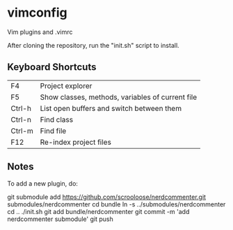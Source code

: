 vimconfig
=========

Vim plugins and .vimrc

After cloning the repository, run the "init.sh" script to install.

Keyboard Shortcuts
------------------

<table>
  <tr>
    <td>F4</td><td>Project explorer</td>
  </tr>
  <tr>
    <td>F5</td><td>Show classes, methods, variables of current file</td>
  </tr>
  <tr>
    <td>Ctrl-h</td><td>List open buffers and switch between them</td>
  </tr>
  <tr>
    <td>Ctrl-n</td><td>Find class</td>
  </tr>
  <tr>
    <td>Ctrl-m</td><td>Find file</td>
  </tr>
  <tr>
    <td>F12</td><td>Re-index project files</td>
  </tr>
</table>

Notes
-----

To add a new plugin, do:

git submodule add https://github.com/scrooloose/nerdcommenter.git submodules/nerdcommenter
cd bundle
ln -s ../submodules/nerdcommenter
cd ..
./init.sh
git add bundle/nerdcommenter
git commit -m 'add nerdcommenter submodule'
git push
